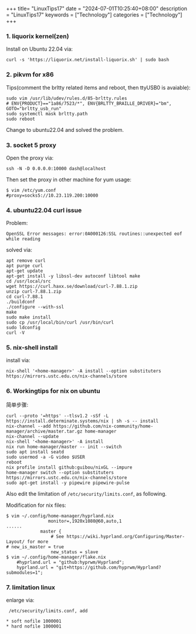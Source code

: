 +++
title= "LinuxTips17"
date = "2024-07-01T10:25:40+08:00"
description = "LinuxTips17"
keywords = ["Technology"]
categories = ["Technology"]
+++
### 1. liquorix kernel(zen)
Install on Ubuntu 22.04 via:       

```
curl -s 'https://liquorix.net/install-liquorix.sh' | sudo bash
```
### 2. pikvm for x86
Tips(comment the brltty related items and reboot, then ttyUSB0 is avaiable):    

```
sudo vim /usr/lib/udev/rules.d/85-brltty.rules
# ENV{PRODUCT}=="1a86/7523/*", ENV{BRLTTY_BRAILLE_DRIVER}="bm", GOTO="brltty_usb_run"
sudo systemctl mask brltty.path
sudo reboot
```
Change to ubuntu22.04 and solved the problem.    
### 3. socket 5 proxy
Open the proxy via:      

```
ssh -N -D 0.0.0.0:10000 dash@localhost
```
Then set the proxy in other machine for yum usage:      

```
$ vim /etc/yum.conf
#proxy=socks5://10.23.119.200:10000
```

### 4. ubuntu22.04 curl issue
Problem:     

```
OpenSSL Error messages: error:0A000126:SSL routines::unexpected eof while reading
```
solved via:     

```
apt remove curl
apt purge curl
apt-get update
apt-get install -y libssl-dev autoconf libtool make
cd /usr/local/src
wget https://curl.haxx.se/download/curl-7.88.1.zip
unzip curl-7.88.1.zip
cd curl-7.88.1
./buildconf
./configure --with-ssl 
make
sudo make install
sudo cp /usr/local/bin/curl /usr/bin/curl
sudo ldconfig
curl -V
```

### 5. nix-shell install
install via:     

```
nix-shell '<home-manager>' -A install --option substituters https://mirrors.ustc.edu.cn/nix-channels/store
```

### 6. Workingtips for nix on ubuntu
简单步骤:    

```
curl --proto '=https' --tlsv1.2 -sSf -L https://install.determinate.systems/nix | sh -s -- install
nix-channel --add https://github.com/nix-community/home-manager/archive/master.tar.gz home-manager
nix-channel --update
nix-shell '<home-manager>' -A install
nix run home-manager/master -- init --switch 
sudo apt install seatd
sudo usermod -a -G video $USER
reboot
nix profile install github:guibou/nixGL --impure
home-manager switch --option substituters https://mirrors.ustc.edu.cn/nix-channels/store
sudo apt-get install -y pipewire pipewire-pulse
```
Also edit the limitation of `/etc/security/limits.conf`, as following.    

Modification for nix files:      

```
$ vim ~/.config/home-manager/hyprland.nix
                monitor=,1920x1080@60,auto,1
......
             master {
                 # See https://wiki.hyprland.org/Configuring/Master-Layout/ for more
# new_is_master = true
                 new_status = slave
$ vim ~/.config/home-manager/flake.nix
    #hyprland.url = "github:hyprwm/Hyprland";
    hyprland.url = "git+https://github.com/hyprwm/Hyprland?submodules=1";

```
### 7. limitation linux
enlarge via:    

```
 /etc/security/limits.conf, add

* soft nofile 1000001
* hard nofile 1000001
```
